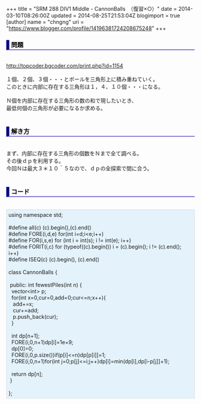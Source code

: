+++
title = "SRM 288 DIV1 Middle - CannonBalls　（復習×○）"
date = 2014-03-10T08:26:00Z
updated = 2014-08-25T21:53:04Z
blogimport = true 
[author]
	name = "chngng"
	uri = "https://www.blogger.com/profile/14196381724208675248"
+++

<div dir="ltr" style="text-align: left;" trbidi="on"><h3 style="border-bottom: 2px solid slateblue; border-left: 8px solid navy; color: black; padding: 0px 0px 1px 5px;">問題 </h3><br /><a href="http://topcoder.bgcoder.com/print.php?id=1154" target="_blank">http://topcoder.bgcoder.com/print.php?id=1154</a><br /><br />１個、２個、３個・・・とボールを三角形上に積み重ねていく。<br />このときに内部に存在する三角形は１，４、１０個・・・になる。<br /><br />Ｎ個を内部に存在する三角形の数の和で現したいとき、<br />最低何個の三角形が必要になるか求める。<br /><br /><h3 style="border-bottom: 2px solid slateblue; border-left: 8px solid navy; color: black; padding: 0px 0px 1px 5px;">解き方 </h3><br />まず、内部に存在する三角形の個数をＮまで全て調べる。<br />その後ｄｐを利用する。<br />今回Ｎは最大３＊１０＾５なので、ｄｐの全探索で間に合う。<br /><br /><h3 style="border-bottom: 2px solid slateblue; border-left: 8px solid navy; color: black; padding: 0px 0px 1px 5px;">コード </h3><br /><div style="background-color: #e3f2fb; border: 1px dotted #CCCCCC; padding: 5px;">using namespace std;<br /><br />#define all(c) (c).begin(),(c).end()<br />#define FORE(i,d,e) for(int i=d;i&lt;e;i++)<br />#define FOR(i,s,e) for (int i = int(s); i != int(e); i++)<br />#define FORIT(i,c) for (typeof((c).begin()) i = (c).begin(); i != (c).end(); i++)<br />#define ISEQ(c) (c).begin(), (c).end()<br /><br />class CannonBalls {<br /><br /><span class="Apple-tab-span" style="white-space: pre;"> </span>public: int fewestPiles(int n) {<br /><span class="Apple-tab-span" style="white-space: pre;">  </span>vector&lt;int&gt; p;<br /><span class="Apple-tab-span" style="white-space: pre;">  </span>for(int x=0,cur=0,add=0;cur&lt;=n;x++){<br /><span class="Apple-tab-span" style="white-space: pre;">   </span>add+=x;<br /><span class="Apple-tab-span" style="white-space: pre;">   </span>cur+=add;<br /><span class="Apple-tab-span" style="white-space: pre;">   </span>p.push_back(cur);<br /><span class="Apple-tab-span" style="white-space: pre;">  </span>}<br /><br /><span class="Apple-tab-span" style="white-space: pre;">  </span>int dp[n+1];<br /><span class="Apple-tab-span" style="white-space: pre;">  </span>FORE(i,0,n+1)dp[i]=1e+9;<br /><span class="Apple-tab-span" style="white-space: pre;">  </span>dp[0]=0;<br /><span class="Apple-tab-span" style="white-space: pre;">  </span>FORE(i,0,p.size())if(p[i]&lt;=n)dp[p[i]]=1;<br /><span class="Apple-tab-span" style="white-space: pre;">  </span>FORE(i,0,n+1)for(int j=0;p[j]&lt;=i;j++)dp[i]=min(dp[i],dp[i-p[j]]+1);<br /><br /><span class="Apple-tab-span" style="white-space: pre;">  </span>return dp[n];<br /><span class="Apple-tab-span" style="white-space: pre;"> </span>}<br /><br />};</div></div>
